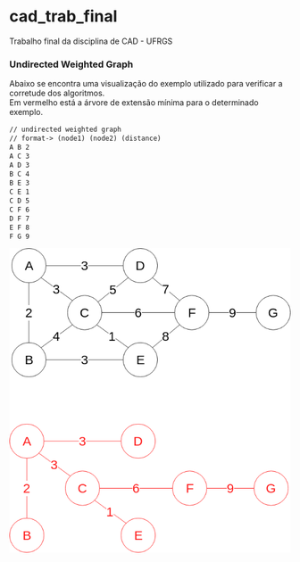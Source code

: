 # cad_trab_final

Trabalho final da disciplina de CAD - UFRGS

### Undirected Weighted Graph

Abaixo se encontra uma visualização do exemplo utilizado para verificar a corretude dos algoritmos.  
Em vermelho está a árvore de extensão mínima para o determinado exemplo.  


```
// undirected weighted graph
// format-> (node1) (node2) (distance)
A B 2
A C 3
A D 3
B C 4
B E 3
C E 1
C D 5
C F 6
D F 7
E F 8
F G 9
```


![image](/graph/graph_undirected.png)